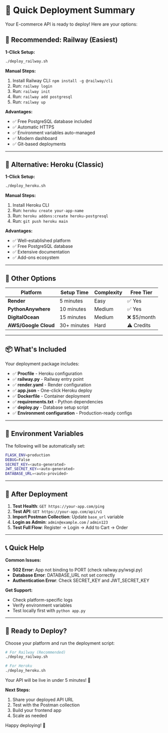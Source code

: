 # 🚀 Quick Deployment Summary

Your E-commerce API is ready to deploy! Here are your options:

## 🎯 Recommended: Railway (Easiest)

**1-Click Setup:**

```bash
./deploy_railway.sh
```

**Manual Steps:**

1. Install Railway CLI: `npm install -g @railway/cli`
2. Run: `railway login`
3. Run: `railway init`
4. Run: `railway add postgresql`
5. Run: `railway up`

**Advantages:**

- ✅ Free PostgreSQL database included
- ✅ Automatic HTTPS
- ✅ Environment variables auto-managed
- ✅ Modern dashboard
- ✅ Git-based deployments

---

## 🌟 Alternative: Heroku (Classic)

**1-Click Setup:**

```bash
./deploy_heroku.sh
```

**Manual Steps:**

1. Install Heroku CLI
2. Run: `heroku create your-app-name`
3. Run: `heroku addons:create heroku-postgresql`
4. Run: `git push heroku main`

**Advantages:**

- ✅ Well-established platform
- ✅ Free PostgreSQL database
- ✅ Extensive documentation
- ✅ Add-ons ecosystem

---

## 🎨 Other Options

| Platform             | Setup Time  | Complexity | Free Tier   |
| -------------------- | ----------- | ---------- | ----------- |
| **Render**           | 5 minutes   | Easy       | ✅ Yes      |
| **PythonAnywhere**   | 10 minutes  | Medium     | ✅ Yes      |
| **DigitalOcean**     | 15 minutes  | Medium     | ❌ $5/month |
| **AWS/Google Cloud** | 30+ minutes | Hard       | ⚠️ Credits  |

---

## 📦 What's Included

Your deployment package includes:

- ✅ **Procfile** - Heroku configuration
- ✅ **railway.py** - Railway entry point
- ✅ **render.yaml** - Render configuration
- ✅ **app.json** - One-click Heroku deploy
- ✅ **Dockerfile** - Container deployment
- ✅ **requirements.txt** - Python dependencies
- ✅ **deploy.py** - Database setup script
- ✅ **Environment configuration** - Production-ready configs

---

## 🔧 Environment Variables

The following will be automatically set:

```bash
FLASK_ENV=production
DEBUG=False
SECRET_KEY=<auto-generated>
JWT_SECRET_KEY=<auto-generated>
DATABASE_URL=<auto-provided>
```

---

## 🧪 After Deployment

1. **Test Health**: `GET https://your-app.com/ping`
2. **Test API**: `GET https://your-app.com/api/v1`
3. **Import Postman Collection**: Update `base_url` variable
4. **Login as Admin**: `admin@example.com` / `admin123`
5. **Test Full Flow**: Register → Login → Add to Cart → Order

---

## 📞 Quick Help

**Common Issues:**

- **502 Error**: App not binding to PORT (check railway.py/wsgi.py)
- **Database Error**: DATABASE_URL not set correctly
- **Authentication Error**: Check SECRET_KEY and JWT_SECRET_KEY

**Get Support:**

- Check platform-specific logs
- Verify environment variables
- Test locally first with `python app.py`

---

## 🎉 Ready to Deploy?

Choose your platform and run the deployment script:

```bash
# For Railway (Recommended)
./deploy_railway.sh

# For Heroku
./deploy_heroku.sh
```

Your API will be live in under 5 minutes! 🚀

**Next Steps:**

1. Share your deployed API URL
2. Test with the Postman collection
3. Build your frontend app
4. Scale as needed

Happy deploying! 🎊
